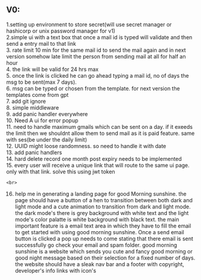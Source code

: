 ## V0:
1.setting up environment to store secret(will use secret manager or hashicorp or unix password manager for v1)
<br>
2.simple ui with a text box that once a mail id is typed will validate and then send a entry mail to that link
<br>
3. rate limit 10 min for the same mail id to send the mail again and in next version somehow late limit the person from sending mail at all for half an hour
<br>
4. the link will be valid for 24 hrs max
<br>
5. once the link is clicked he can go ahead typing a mail id, no of days the msg to be sent(max 7 days).
   <br>
6. msg can be typed or chosen from the template. for next version the templates come from gpt
   <br>
   7. add git ignore
   <br>
8. simple middleware
   <br>
  9. add panic handler everywhere
   <br>
   10. Need A ui for error popup
   <br>
   11. need to handle maximum gmails which can be sent on a day. if it exeeds the limit then we shouldnt allow them to send mail as it is paid feature. same with ses(be under the daily limit)
   <br>
   12. UUID might loose randomness. so need to handle it with date
      <br>
   13. add panic handlers
   <br>
   14. hard delete record one month post expiry needs to be implemented
      <br>
   15. every user will receive a unique link that will route to the same ui page. only with that link. solve this using jwt token

    <br>
   16. help me in generating a landing page for good Morning sunshine. the page should have a button of a hen to transition between both dark and light mode and a cute animation to transition from dark and light mode. the dark mode's there is grey background with white text and the light mode's color palatte is white background with black text. the main important feature is a email text area in which they have to fill the email to get started with using good morning sunshine. Once a send email button is clicked a pop up needs to come stating that there email is sent successfully go check your email and spam folder. good morning sunshine is a website which sends you cute and fancy good morning or good night message based on their selection for a fixed number of days. the website should have a sleak nav bar and a footer with copyright, developer's info links with icon's
